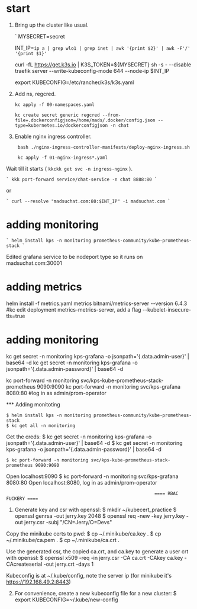 # start

1. Bring up the cluster like usual.

    ` MYSECRET=secret 

    INT_IP=`ip a | grep wlo1 | grep inet | awk '{print $2}' | awk -F'/' '{print $1}'` 

     curl -fL https://get.k3s.io | K3S_TOKEN=${MYSECRET} sh -s - --disable traefik server  --write-kubeconfig-mode 644 --node-ip $INT_IP 

     export KUBECONFIG=/etc/rancher/k3s/k3s.yaml 

2. Add ns, regcred.

    ` kc apply -f 00-namespaces.yaml `

    ` kc create secret generic regcred --from-file=.dockerconfigjson=/home/mads/.docker/config.json --type=kubernetes.io/dockerconfigjson -n chat `

3. Enable nginx ingress controller.

    ` bash ./nginx-ingress-controller-manifests/deploy-nginx-ingress.sh`

    ` kc apply -f 01-nginx-ingress*.yaml`

Wait till it starts ( ` kkckk get svc -n ingress-nginx ` ).

    ` kkk port-forward service/chat-service -n chat 8888:80 `
or

    ` curl --resolve "madsuchat.com:80:$INT_IP" -i madsuchat.com `



# adding monitoring

    ` helm install kps -n monitoring prometheus-community/kube-prometheus-stack `

Edited grafana service to be nodeport type so it runs on madsuchat.com:30001

# adding metrics

helm install -f metrics.yaml metrics bitnami/metrics-server --version 6.4.3
#kc edit deployment metrics-metrics-server, add a flag --kubelet-insecure-tls=true

# adding monitoring


kc get secret -n monitoring kps-grafana -o jsonpath='{.data.admin-user}' | base64 -d
kc get secret -n monitoring kps-grafana -o jsonpath='{.data.admin-password}' | base64 -d

kc port-forward -n monitoring svc/kps-kube-prometheus-stack-prometheus 9090:9090
kc port-forward -n monitoring svc/kps-grafana 8080:80
#log in as admin/prom-operator



*** Adding monitoting
    
    $ helm install kps -n monitoring prometheus-community/kube-prometheus-stack
    $ kc get all -n monitoring
Get the creds:
    $ kc get secret -n monitoring kps-grafana -o jsonpath='{.data.admin-user}' | base64 -d
    $ kc get secret -n monitoring kps-grafana -o jsonpath='{.data.admin-password}' | base64 -d

    $ kc port-forward -n monitoring svc/kps-kube-prometheus-stack-prometheus 9090:9090
Open localhost:9090
    $ kc port-forward -n monitoring svc/kps-grafana 8080:80
Open localhost:8080, log in as admin/prom-operator



                                                            ==== RBAC FUCKERY ====

1. Generate key and csr with openssl:
    $ mkdir ~/kubecert_practice
    $ openssl genrsa -out jerry.key 2048
    $ openssl req -new -key jerry.key -out jerry.csr -subj "/CN=Jerry/O=Devs"

Copy the minikube certs to pwd:
    $ cp ~/.minikube/ca.key .
    $ cp ~/.minikube/ca.pem .
    $ cp ~/.minikube/ca.crt .

Use the generated csr, the copied ca.crt, and ca.key to generate a user crt with openssl:
    $ openssl x509 -req -in jerry.csr -CA ca.crt -CAkey ca.key -CAcreateserial -out jerry.crt -days 1

Kubeconfig is at ~/.kube/config, note the server ip (for minikube it's https://192.168.49.2:8443)

2. For convenience, create a new kubeconfig file for a new cluster:
    $ export KUBECONFIG=~/.kube/new-config